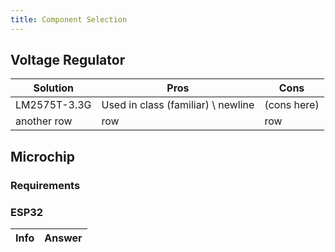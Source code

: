 ```yaml
---
title: Component Selection
---
```

## Voltage Regulator
|Solution | Pros | Cons |
|------|------|------|
|LM2575T-3.3G | Used in class (familiar) \ newline | (cons here) |
| another row | row | row |



## Microchip
### Requirements 

### ESP32
|Info  | Answer |
|-----|-----|
